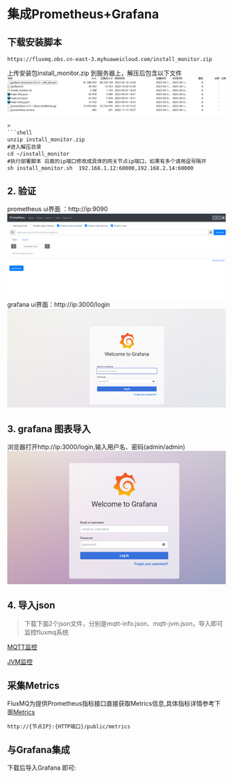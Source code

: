 # 集成Prometheus+Grafana

## 下载安装脚本
```shell
https://fluxmq.obs.cn-east-3.myhuaweicloud.com/install_monitor.zip
```

上传安装包install_monitor.zip 到服务器上，解压后包含以下文件
![img_1.png](../../assets/images/monitor/img_1.png)

```shell
> 
```shell
unzip install_monitor.zip
#进入解压目录
cd ~/install_monitor
#执行部署脚本 后面的ip端口修改成具体的网关节点ip端口，如果有多个请用逗号隔开
sh install_monitor.sh  192.168.1.12:60000,192.168.2.14:60000
```
## 2. 验证
prometheus ui界面 ：http://ip:9090
![img_2.png](../../assets/images/monitor/img_2.png)
grafana ui界面：http://ip:3000/login
![img_3.png](../../assets/images/monitor/img_3.png)

## 3. grafana 图表导入
浏览器打开http://ip:3000/login,输入用户名、密码(admin/admin)
![img_4.png](../../assets/images/monitor/img_4.png)

## 4. 导入json
> 下载下面2个json文件，分别是mqtt-info.json、mqtt-jvm.json，导入即可监控fluxmq系统

[MQTT监控](https://fluxmq.obs.cn-east-3.myhuaweicloud.com/mqtt-info.json)

[JVM监控](https://fluxmq.obs.cn-east-3.myhuaweicloud.com/mqtt-jvm.json)


## 采集Metrics
FluxMQ为提供Prometheus指标接口直接获取Metrics信息,具体指标详情参考下面[Metrics](metrics.md)

```text
http://{节点IP}:{HTTP端口}/public/metrics
```

## 与Grafana集成
下载后导入Grafana 即可:

